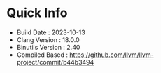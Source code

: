 # Quick Info
* Build Date : 2023-10-13
* Clang Version : 18.0.0
* Binutils Version : 2.40
* Compiled Based : https://github.com/llvm/llvm-project/commit/b44b3494
